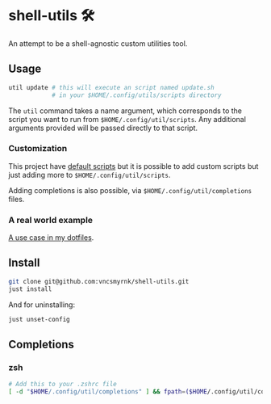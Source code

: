 # shell-utils 🛠

An attempt to be a shell-agnostic custom utilities tool.

## Usage

```sh
util update # this will execute an script named update.sh
            # in your $HOME/.config/utils/scripts directory
```

The `util` command takes a name argument, which corresponds to the script you want to run from `$HOME/.config/util/scripts`. Any additional arguments provided will be passed directly to that script.

### Customization

This project have [default scripts](https://github.com/vncsmyrnk/shell-utils/tree/main/defaults) but it is possible to add custom scripts but just adding more to `$HOME/.config/util/scripts`.

Adding completions is also possible, via `$HOME/.config/util/completions` files.

### A real world example

[A use case in my dotfiles](https://github.com/vncsmyrnk/dotfiles).

## Install

```sh
git clone git@github.com:vncsmyrnk/shell-utils.git
just install
```

And for uninstalling:

```sh
just unset-config
```

## Completions

### zsh

```sh
# Add this to your .zshrc file
[ -d "$HOME/.config/util/completions" ] && fpath=($HOME/.config/util/completions $fpath)
```
